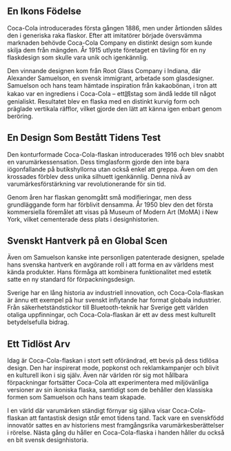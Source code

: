 ## En Ikons Födelse

Coca-Cola introducerades första gången 1886, men under årtionden såldes den i generiska raka flaskor. Efter att imitatörer började översvämma marknaden behövde Coca-Cola Company en distinkt design som kunde skilja dem från mängden. År 1915 utlyste företaget en tävling för en ny flaskdesign som skulle vara unik och igenkännlig.

Den vinnande designen kom från Root Glass Company i Indiana, där Alexander Samuelson, en svensk immigrant, arbetade som glasdesigner. Samuelson och hans team hämtade inspiration från kakaobönan, i tron att kakao var en ingrediens i Coca-Cola – ett誤stag som ändå ledde till något genialiskt. Resultatet blev en flaska med en distinkt kurvig form och präglade vertikala räfflor, vilket gjorde den lätt att känna igen enbart genom beröring.

## En Design Som Bestått Tidens Test

Den konturformade Coca-Cola-flaskan introducerades 1916 och blev snabbt en varumärkessensation. Dess timglasform gjorde den inte bara iögonfallande på butikshyllorna utan också enkel att greppa. Även om den krossades förblev dess unika silhuett igenkännlig. Denna nivå av varumärkesförstärkning var revolutionerande för sin tid.

Genom åren har flaskan genomgått små modifieringar, men dess grundläggande form har förblivit densamma. År 1950 blev den det första kommersiella föremålet att visas på Museum of Modern Art (MoMA) i New York, vilket cementerade dess plats i designhistorien.

## Svenskt Hantverk på en Global Scen

Även om Samuelson kanske inte personligen patenterade designen, spelade hans svenska hantverk en avgörande roll i att forma en av världens mest kända produkter. Hans förmåga att kombinera funktionalitet med estetik satte en ny standard för förpackningsdesign.

Sverige har en lång historia av industriell innovation, och Coca-Cola-flaskan är ännu ett exempel på hur svenskt inflytande har format globala industrier. Från säkerhetständstickor till Bluetooth-teknik har Sverige gett världen otaliga uppfinningar, och Coca-Cola-flaskan är ett av dess mest kulturellt betydelsefulla bidrag.

## Ett Tidlöst Arv

Idag är Coca-Cola-flaskan i stort sett oförändrad, ett bevis på dess tidlösa design. Den har inspirerat mode, popkonst och reklamkampanjer och blivit en kulturell ikon i sig själv. Även när världen rör sig mot hållbara förpackningar fortsätter Coca-Cola att experimentera med miljövänliga versioner av sin ikoniska flaska, samtidigt som de behåller den klassiska formen som Samuelson och hans team skapade.

I en värld där varumärken ständigt förnyar sig själva visar Coca-Cola-flaskan att fantastisk design står emot tidens tand. Tack vare en svenskfödd innovatör sattes en av historiens mest framgångsrika varumärkesberättelser i rörelse. Nästa gång du håller en Coca-Cola-flaska i handen håller du också en bit svensk designhistoria.